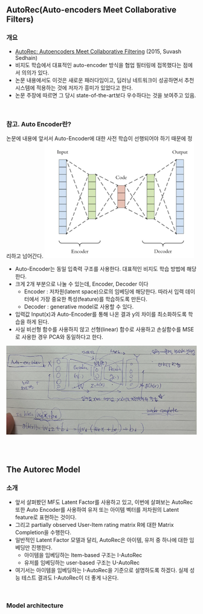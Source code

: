 ## AutoRec(Auto-encoders Meet Collaborative Filters)

### 개요

- [AutoRec: Autoencoders Meet Collaborative Filtering](http://users.cecs.anu.edu.au/~u5098633/papers/www15.pdf) (2015, Suvash Sedhain)
- 비지도 학습에서 대표적인 auto-encoder 방식을 협업 필터링에 접목했다는 점에서 의의가 있다.
- 논문 내용에서도 이것은 새로운 패러다임이고, 딥러닝 네트워크이 성공하면서 추천시스템에 적용하는 것에 저자가 흥미가 있었다고 한다.
- 논문 주장에 따르면 그 당시 state-of-the-art보다 우수하다는 것을 보여주고 있음.

<br>

### 참고. Auto Encoder란?

논문에 내용에 앞서서 Auto-Encoder에 대한 사전 학습이 선행되어야 하기 때문에 정리하고 넘어간다.
![이미지](../../assets/images/AutoEncoder.png)

- Auto-Encoder는 동일 입축력 구조를 사용한다. 대표적인 비지도 학습 방법에 해당한다.
- 크게 2개 부분으로 나눌 수 있는데, Encoder, Decoder 이다
  - Encoder : 저차원(latent space)으로의 임베딩에 해당한다. 따라서 입력 데이터에서 가장 중요한 특성(feature)를 학습하도록 만든다.
  - Decoder : generative model로 사용할 수 있다.
- 입력값 Input(x)과 Auto-Encoder를 통해 나온 결과 y의 차이를 최소화하도록 학습을 하게 된다.
- 사실 비선형 함수를 사용하지 않고 선형(linear) 함수로 사용하고 손실함수를 MSE로 사용한 경우 PCA와 동일하다고 한다.

![이미지](../../assets/images/AutoEncoder_Explain.png)

<br>
<br>

## The Autorec Model

### 소개

- 앞서 살펴봤던 MF도 Latent Factor를 사용하고 있고, 이번에 살펴보는 AutoRec 또한 Auto Encoder를 사용하여 유저 또는 아이템 벡터를 저차원의 Latent feature로 표현하는 것이다.
- 그리고 partially observed User-Item rating matrix R에 대한 Matrix Completion을 수행한다.
- 일반적인 Latent Factor 모델과 달리, AutoRec은 아이템, 유저 중 하나에 대한 임베딩만 진행한다.
  - 아이템을 임베딩하는 Item-based 구조는 I-AutoRec
  - 유저를 임베딩하는 user-based 구조는 U-AutoRec
- 여기서는 아이템을 임베딩하는 I-AutoRec을 기준으로 설명하도록 하겠다. 실제 성능 테스트 결과도 I-AutoRec이 더 좋게 나온다.

<br>

### Model architecture
